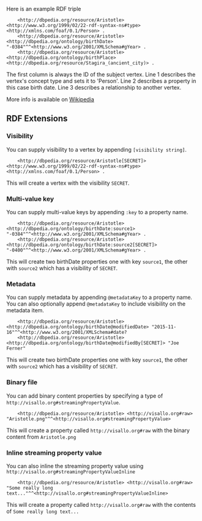 Here is an example RDF triple

        <http://dbpedia.org/resource/Aristotle> <http://www.w3.org/1999/02/22-rdf-syntax-ns#type> <http://xmlns.com/foaf/0.1/Person> .
        <http://dbpedia.org/resource/Aristotle> <http://dbpedia.org/ontology/birthDate> "-0384"^^<http://www.w3.org/2001/XMLSchema#gYear> .
        <http://dbpedia.org/resource/Aristotle> <http://dbpedia.org/ontology/birthPlace> <http://dbpedia.org/resource/Stagira_(ancient_city)> .

The first column is always the ID of the subject vertex. Line 1 describes the vertex's concept type
and sets it to 'Person'. Line 2 describes a property in this case birth date. Line 3 describes a
relationship to another vertex.

More info is available on [Wikipedia](https://en.wikipedia.org/wiki/Resource_Description_Framework#Example_1:_RDF_Description_of_a_person_named_Eric_Miller.5B22.5D)

## RDF Extensions

### Visibility

You can supply visibility to a vertex by appending `[visibility string]`.

        <http://dbpedia.org/resource/Aristotle[SECRET]> <http://www.w3.org/1999/02/22-rdf-syntax-ns#type> <http://xmlns.com/foaf/0.1/Person> .

This will create a vertex with the visibility `SECRET`.

### Multi-value key

You can supply multi-value keys by appending `:key` to a property name.

        <http://dbpedia.org/resource/Aristotle> <http://dbpedia.org/ontology/birthDate:source1> "-0384"^^<http://www.w3.org/2001/XMLSchema#gYear> .
        <http://dbpedia.org/resource/Aristotle> <http://dbpedia.org/ontology/birthDate:source2[SECRET]> "-0400"^^<http://www.w3.org/2001/XMLSchema#gYear> .

This will create two birthDate properties one with key `source1`, the other with `source2` which has a visibility of `SECRET`.

### Metadata

You can supply metadata by appending `@metadataKey` to a property name. You can also optionally append `@metadataKey` to include visibility on the metadata item.

        <http://dbpedia.org/resource/Aristotle> <http://dbpedia.org/ontology/birthDate@modifiedDate> "2015-11-16"^^<http://www.w3.org/2001/XMLSchema#date?
        <http://dbpedia.org/resource/Aristotle> <http://dbpedia.org/ontology/birthDate@modifiedBy[SECRET]> "Joe Ferner"

This will create two birthDate properties one with key `source1`, the other with `source2` which has a visibility of `SECRET`.

### Binary file

You can add binary content properties by specifying a type of `http://visallo.org#streamingPropertyValue`.

        <http://dbpedia.org/resource/Aristotle> <http://visallo.org#raw> "Aristotle.png"^^<http://visallo.org#streamingPropertyValue>

This will create a property called `http://visallo.org#raw` with the binary content from `Aristotle.png`

### Inline streaming property value

You can also inline the streaming property value using `http://visallo.org#streamingPropertyValueInline`

        <http://dbpedia.org/resource/Aristotle> <http://visallo.org#raw> "Some really long text..."^^<http://visallo.org#streamingPropertyValueInline>

This will create a property called `http://visallo.org#raw` with the contents of `Some really long text...`
